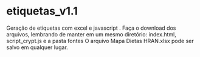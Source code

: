 # etiquetas_v1.1
Geração de etiquetas com excel e javascript
.
Faça o download dos arquivos, lembrando de manter em um mesmo diretório: index.html, script_crypt.js e a pasta fontes
O arquivo Mapa Dietas HRAN.xlsx pode ser salvo em qualquer lugar.
